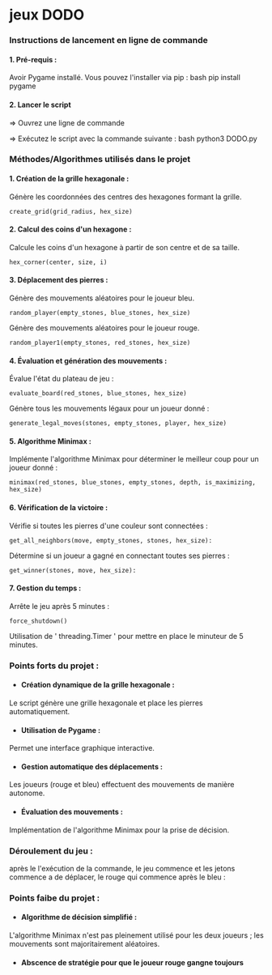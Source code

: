 # jeux DODO

### Instructions de lancement en ligne de commande
#### 1. Pré-requis :
Avoir Pygame installé. Vous pouvez l'installer via pip :
bash
  pip install pygame

#### 2. Lancer le script
=> Ouvrez une ligne de commande 

=> Exécutez le script avec la commande suivante :
bash
  python3 DODO.py 

### Méthodes/Algorithmes utilisés dans le projet
#### 1. Création de la grille hexagonale :
  Génère les coordonnées des centres des hexagones formant la grille.

    create_grid(grid_radius, hex_size) 

#### 2. Calcul des coins d'un hexagone :
Calcule les coins d'un hexagone à partir de son centre et de sa taille.

    hex_corner(center, size, i)
    
#### 3. Déplacement des pierres :
Génère des mouvements aléatoires pour le joueur bleu.

    random_player(empty_stones, blue_stones, hex_size)
Génère des mouvements aléatoires pour le joueur rouge.

    random_player1(empty_stones, red_stones, hex_size)

#### 4. Évaluation et génération des mouvements :
Évalue l'état du plateau de jeu : 

    evaluate_board(red_stones, blue_stones, hex_size)
Génère tous les mouvements légaux pour un joueur donné : 

    generate_legal_moves(stones, empty_stones, player, hex_size) 

#### 5. Algorithme Minimax :
 Implémente l'algorithme Minimax pour déterminer le meilleur coup pour un joueur donné : 

    minimax(red_stones, blue_stones, empty_stones, depth, is_maximizing, hex_size) 

#### 6. Vérification de la victoire :
 Vérifie si toutes les pierres d'une couleur sont connectées : 

    get_all_neighbors(move, empty_stones, stones, hex_size):

Détermine si un joueur a gagné en connectant toutes ses pierres : 

    get_winner(stones, move, hex_size): 

#### 7. Gestion du temps :
Arrête le jeu après 5 minutes : 
    
    force_shutdown() 

 Utilisation de ' threading.Timer ' pour mettre en place le minuteur de 5 minutes.

### Points forts du projet :
- #### Création dynamique de la grille hexagonale : 
Le script génère une grille hexagonale et place les pierres automatiquement.
- #### Utilisation de Pygame : 
Permet une interface graphique interactive.
- #### Gestion automatique des déplacements :
 Les joueurs (rouge et bleu) effectuent des mouvements de manière autonome.
- #### Évaluation des mouvements : 
Implémentation de l'algorithme Minimax pour la prise de décision.
### Déroulement du  jeu : 
après le l'exécution de la commande, le jeu commence et les jetons commence a de déplacer, le rouge qui commence après le bleu : 


### Points faibe du projet :
- #### Algorithme de décision simplifié : 
L'algorithme Minimax n'est pas pleinement utilisé pour les deux joueurs ; les mouvements sont majoritairement aléatoires.
- #### Abscence de stratégie pour que le joueur rouge gangne toujours
